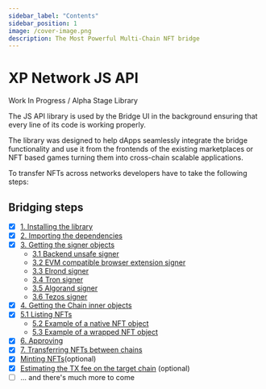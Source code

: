 ```yaml
---
sidebar_label: "Contents"
sidebar_position: 1
image: /cover-image.png
description: The Most Powerful Multi-Chain NFT bridge
---
```

# XP Network JS API

Work In Progress / Alpha Stage Library

The JS API  library is used by the Bridge UI in the background ensuring that every line of its code is working properly.

The library was designed to help dApps seamlessly integrate the bridge functionality and use it from the frontends of the existing marketplaces or NFT based games turning them into cross-chain scalable applications.

To transfer NFTs across networks developers have to take the following steps:
## Bridging steps

- [x] [1. Installing the library](./installation.md)
- [x] [2. Importing the dependencies](./importing.md)
- [x] [3. Getting the signer objects](./getting_signers.md)
  - [3.1 Backend unsafe signer](./getting_signers.md#31-example-of-getting-the-signer-object-for-manual-evm-testing-in-the-be)
  - [3.2 EVM compatible browser extension signer](./getting_signers.md#32-example-of-getting-the-signer-object-in-the-fe-for-web3)
  - [3.3 Elrond signer](./getting_signers.md#33-example-of-getting-the-signer-object-in-the-fe-for-elrond)
  - [3.4 Tron signer](./getting_signers.md#34-example-of-getting-the-signer-object-in-the-fe-for-tron)
  - [3.5 Algorand signer](./getting_signers.md#35-example-of-getting-the-signer-object-in-the-fe-for-algorand)
  - [3.6 Tezos signer](./getting_signers.md#36-example-of-getting-the-signer-object-in-the-fe-for-tezos)
- [x] [4. Getting the Chain inner objects](./inner_objects.md)
- [x] [5.1 Listing NFTs](./listing_nfts.md)
  - [5.2 Example of a native NFT object](./listing_nfts.md#52-example-of-console-logged-native-bsc-nft-object)
  - [5.3 Example of a wrapped NFT object](./listing_nfts.md#53-example-of-the-console-logged-wrapped-nft-from-bsc-on-velas)
- [x] [6. Approving](./approving.md)
- [x] [7. Transferring NFTs between chains](./transferring.md)
- [x] [Minting NFTs](./minting.md)(optional)
- [x] [Estimating the TX fee on the target chain](./fee_estimation.md) (optional)
- [ ] ... and there's much more to come
